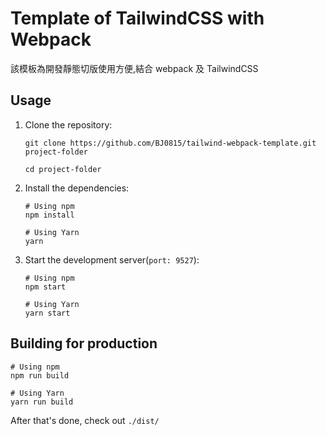# Template of TailwindCSS with Webpack

該模板為開發靜態切版使用方便,結合 webpack 及 TailwindCSS

## Usage

1. Clone the repository:

    ```shell
    git clone https://github.com/BJ0815/tailwind-webpack-template.git project-folder

    cd project-folder
    ```

2. Install the dependencies:

    ```shell
    # Using npm
    npm install

    # Using Yarn
    yarn
    ```

3. Start the development server(`port: 9527`):

    ```shell
    # Using npm
    npm start

    # Using Yarn
    yarn start
    ```

## Building for production

```shell
# Using npm
npm run build

# Using Yarn
yarn run build
```

After that's done, check out `./dist/`
